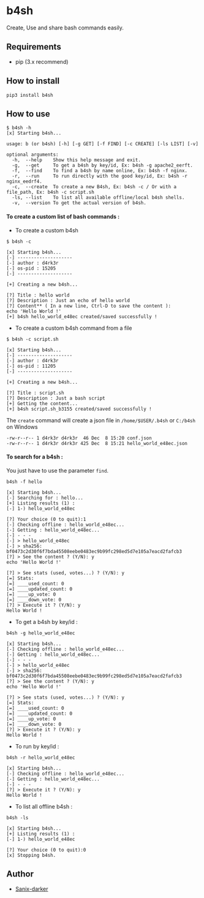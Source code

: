 # b4sh

Create, Use and share bash commands easily.

## Requirements

- pip (3.x recommend)

## How to install

```shell
pip3 install b4sh
```

## How to use

```shell script
$ b4sh -h
[x] Starting b4sh...

usage: b (or b4sh) [-h] [-g GET] [-f FIND] [-c CREATE] [-ls LIST] [-v]

optional arguments:
  -h,  --help    Show this help message and exit.
  -g,  --get     To get a b4sh by key/id, Ex: b4sh -g apache2_eerft.
  -f,  --find    To find a b4sh by name online, Ex: b4sh -f nginx.
  -r,  --run     To run directly with the good key/id, Ex: b4sh -r nginx_eedrf4.
  -c,  --create  To create a new B4sh, Ex: b4sh -c / Or with a file_path, Ex: b4sh -c script.sh
  -ls, --list    To list all available offline/local b4sh shells.
  -v,  --version To get the actual version of b4sh.
```

#### To create a custom list of bash commands :

- To create a custom b4sh

`$ b4sh -c`
``` 
[x] Starting b4sh...
[-] --------------------
[-] author : d4rk3r
[-] os-pid : 15205
[-] --------------------

[+] Creating a new b4sh...

[?] Title : hello world
[?] Description : Just an echo of hello world
[?] Content** ( In a new line, Ctrl-D to save the content ): 
echo 'Hello World !'
[+] b4sh hello_world_e48ec created/saved successfully !
```

- To create a custom b4sh command from a file

`$ b4sh -c script.sh`

```
[x] Starting b4sh...
[-] --------------------
[-] author : d4rk3r
[-] os-pid : 11205
[-] --------------------

[+] Creating a new b4sh...

[?] Title : script.sh
[?] Description : Just a bash script
[+] Getting the content...
[+] b4sh script.sh_b3155 created/saved successfully !
```

The `create` command will create a json file in `/home/$USER/.b4sh` or `C:/b4sh` on Windows
```
-rw-r--r-- 1 d4rk3r d4rk3r  46 Dec  8 15:20 conf.json
-rw-r--r-- 1 d4rk3r d4rk3r 425 Dec  8 15:21 hello_world_e48ec.json
```

#### To search for a b4sh :

You just have to use the parameter `find`.

`b4sh -f hello`
```
[x] Starting b4sh...
[-] Searching for : hello...
[+] Listing results (1) :
[-] 1-) hello_world_e48ec

[?] Your choice (0 to quit):1
[-] Checking offline : hello_world_e48ec...
[-] Getting : hello_world_e48ec...
[-] - - -
[-] > hello_world_e48ec
[-] > sha256: bf0473c2d30f6f7bda45508eebe0483ec9b99fc298ed5d7e105a7eacd2fafcb3
[?] > See the content ? (Y/N): y
echo 'Hello World !'

[?] > See stats (used, votes...) ? (Y/N): y
[=] Stats:
[=] ____used_count: 0
[=] ____updated_count: 0
[=] ____up_vote: 0
[=] ____down_vote: 0
[?] > Execute it ? (Y/N): y
Hello World !
```

- To get a b4sh by key/id :

`b4sh -g hello_world_e48ec`
```
[x] Starting b4sh...
[-] Checking offline : hello_world_e48ec...
[-] Getting : hello_world_e48ec...
[-] - - -
[-] > hello_world_e48ec
[-] > sha256: bf0473c2d30f6f7bda45508eebe0483ec9b99fc298ed5d7e105a7eacd2fafcb3
[?] > See the content ? (Y/N): y
echo 'Hello World !'

[?] > See stats (used, votes...) ? (Y/N): y
[=] Stats:
[=] ____used_count: 0
[=] ____updated_count: 0
[=] ____up_vote: 0
[=] ____down_vote: 0
[?] > Execute it ? (Y/N): y
Hello World !
```

- To run by key/id :

`b4sh -r hello_world_e48ec`
```
[x] Starting b4sh...
[-] Checking offline : hello_world_e48ec...
[-] Getting : hello_world_e48ec...
[-] - - -
[?] > Execute it ? (Y/N): y
Hello World !
```

- To list all offline b4sh :

`b4sh -ls`
```
[x] Starting b4sh...
[+] Listing results (1) :
[-] 1-) hello_world_e48ec

[?] Your choice (0 to quit):0
[x] Stopping b4sh.
```

## Author

- [Sanix-darker](https://github.com/sanix-darker)
